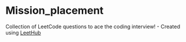 # Mission_placement
Collection of LeetCode questions to ace the coding interview! - Created using [LeetHub](https://github.com/QasimWani/LeetHub)
